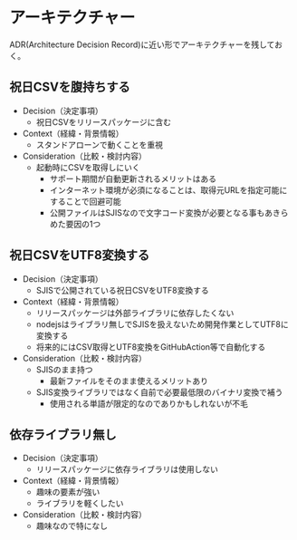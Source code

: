 # アーキテクチャー
ADR(Architecture Decision Record)に近い形でアーキテクチャーを残しておく。

## 祝日CSVを腹持ちする
   - Decision（決定事項）
      - 祝日CSVをリリースパッケージに含む
   - Context（経緯・背景情報）
      - スタンドアローンで動くことを重視
   - Consideration（比較・検討内容）
      - 起動時にCSVを取得しにいく
         - サポート期間が自動更新されるメリットはある
         - インターネット環境が必須になることは、取得元URLを指定可能にすることで回避可能
         - 公開ファイルはSJISなので文字コード変換が必要となる事もあきらめた要因の1つ

## 祝日CSVをUTF8変換する
   - Decision（決定事項）
      - SJISで公開されている祝日CSVをUTF8変換する
   - Context（経緯・背景情報）
      - リリースパッケージは外部ライブラリに依存したくない
      - nodejsはライブラリ無しでSJISを扱えないため開発作業としてUTF8に変換する
      - 将来的にはCSV取得とUTF8変換をGitHubAction等で自動化する
   - Consideration（比較・検討内容）
      - SJISのまま持つ
         - 最新ファイルをそのまま使えるメリットあり
      - SJIS変換ライブラリではなく自前で必要最低限のバイナリ変換で補う
         - 使用される単語が限定的なのでありかもしれないが不毛

## 依存ライブラリ無し
   - Decision（決定事項）
      - リリースパッケージに依存ライブラリは使用しない
   - Context（経緯・背景情報）
      - 趣味の要素が強い
      - ライブラリを軽くしたい
   - Consideration（比較・検討内容）
      - 趣味なので特になし
